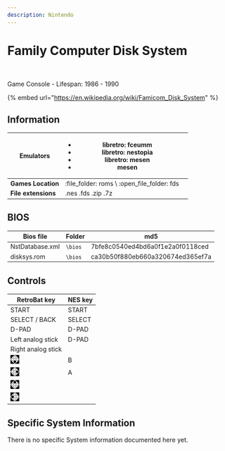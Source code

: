 ```yaml
---
description: Nintendo
---
```


# Family Computer Disk System

<figure><img src="https://i.imgur.com/qb2Zji2.png" alt=""><figcaption></figcaption></figure>

Game Console - Lifespan: 1986 - 1990

{% embed url="https://en.wikipedia.org/wiki/Famicom_Disk_System" %}

## Information

| **Emulators**       | <ul><li>libretro: fceumm</li><li>libretro: nestopia</li><li>libretro: mesen</li><li>mesen</li></ul> |   |
| ------------------- | --------------------------------------------------------------------------------------------------- | - |
| **Games Location**  | :file\_folder: roms \ :open\_file\_folder: fds                                                      |   |
| **File extensions** | .nes .fds .zip .7z                                                                                  |   |

## BIOS

| Bios file       | Folder  | md5                              |
| --------------- | ------- | -------------------------------- |
| NstDatabase.xml | `\bios` | 7bfe8c0540ed4bd6a0f1e2a0f0118ced |
| disksys.rom     | `\bios` | ca30b50f880eb660a320674ed365ef7a |

## Controls

| RetroBat key                                                                           | NES key |
| -------------------------------------------------------------------------------------- | ------- |
| START                                                                                  | START   |
| SELECT / BACK                                                                          | SELECT  |
| D-PAD                                                                                  | D-PAD   |
| Left analog stick                                                                      | D-PAD   |
| Right analog stick                                                                     |         |
| ![A](<../../../.gitbook/assets/image (1) (2) (1).png>)                                 | B       |
| ![B](<../../../.gitbook/assets/image (4) (1).png>)                                     | A       |
| <img src="../../../.gitbook/assets/image (3) (1) (2).png" alt="" data-size="original"> |         |
| <img src="../../../.gitbook/assets/image (2) (1) (1).png" alt="" data-size="line">     |         |

## Specific System Information

There is no specific System information documented here yet.

